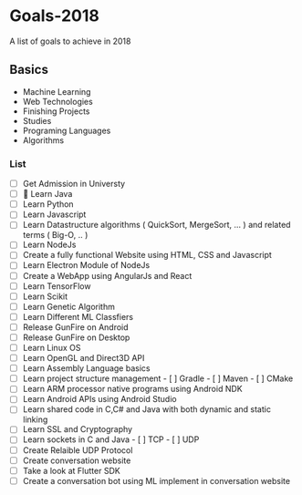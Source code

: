 # Goals-2018
A list of goals to achieve in 2018

## Basics
* Machine Learning
* Web Technologies
* Finishing Projects
* Studies
* Programing Languages
* Algorithms

### List
- [ ] Get Admission in Universty
- [ ] :pushpin: Learn Java
- [ ] Learn Python
- [ ] Learn Javascript
- [ ] Learn Datastructure algorithms ( QuickSort, MergeSort, ... ) and related terms ( Big-O, .. )
- [ ] Learn NodeJs
- [ ] Create a fully functional Website using HTML, CSS and Javascript
- [ ] Learn Electron Module of NodeJs
- [ ] Create a WebApp using AngularJs and React
- [ ] Learn TensorFlow
- [ ] Learn Scikit
- [ ] Learn Genetic Algorithm
- [ ] Learn Different ML Classfiers
- [ ] Release GunFire on Android
- [ ] Release GunFire on Desktop
- [ ] Learn Linux OS
- [ ] Learn OpenGL and Direct3D API
- [ ] Learn Assembly Language basics
- [ ] Learn project structure management
      - [ ] Gradle
      - [ ] Maven
      - [ ] CMake
- [ ] Learn ARM processor native programs using Android NDK
- [ ] Learn Android APIs using Android Studio
- [ ] Learn shared code in C,C# and Java with both dynamic and static linking
- [ ] Learn SSL and Cryptography
- [ ] Learn sockets in C and Java
      - [ ] TCP
      - [ ] UDP
- [ ] Create Relaible UDP Protocol
- [ ] Create conversation website
- [ ] Take a look at Flutter SDK
- [ ] Create a conversation bot using ML implement in conversation website

